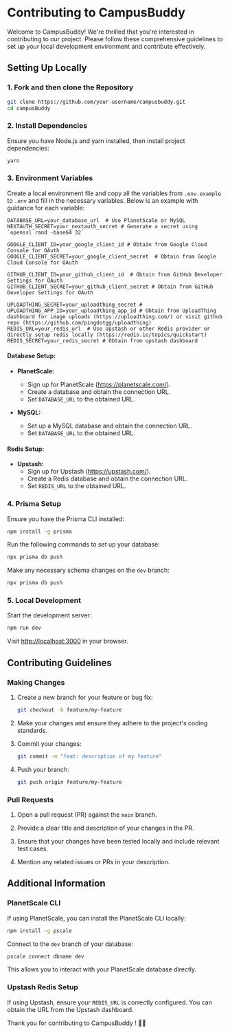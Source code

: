 # Contributing to CampusBuddy

Welcome to CampusBuddy! We're thrilled that you're interested in contributing to our project. Please follow these comprehensive guidelines to set up your local development environment and contribute effectively.

## Setting Up Locally

### 1. Fork and then clone the Repository

```bash
git clone https://github.com/your-username/campusbuddy.git
cd campusBuddy
```

### 2. Install Dependencies

Ensure you have Node.js and yarn installed, then install project dependencies:

```bash
yarn
```

### 3. Environment Variables

Create a local environment file and copy all the variables from `.env.example` to `.env` and fill in the necessary variables. Below is an example with guidance for each variable:

```env
DATABASE_URL=your_database_url  # Use PlanetScale or MySQL
NEXTAUTH_SECRET=your_nextauth_secret # Generate a secret using `openssl rand -base64 32`

GOOGLE_CLIENT_ID=your_google_client_id # Obtain from Google Cloud Console for OAuth
GOOGLE_CLIENT_SECRET=your_google_client_secret  # Obtain from Google Cloud Console for OAuth

GITHUB_CLIENT_ID=your_github_client_id  # Obtain from GitHub Developer Settings for OAuth
GITHUB_CLIENT_SECRET=your_github_client_secret # Obtain from GitHub Developer Settings for OAuth

UPLOADTHING_SECRET=your_uploadthing_secret #
UPLOADTHING_APP_ID=your_uploadthing_app_id # Obtain from UploadThing dashboard for image uploads (https://uploadthing.com/) or visit github repo (https://github.com/pingdotgg/uploadthing)
REDIS_URL=your_redis_url  # Use Upstash or other Redis provider or directly setup redis locally (https://redis.io/topics/quickstart)
REDIS_SECRET=your_redis_secret # Obtain from upstash dashboard
```

#### Database Setup:

- **PlanetScale:**

  - Sign up for PlanetScale (https://planetscale.com/).
  - Create a database and obtain the connection URL.
  - Set `DATABASE_URL` to the obtained URL.

- **MySQL:**
  - Set up a MySQL database and obtain the connection URL.
  - Set `DATABASE_URL` to the obtained URL.

#### Redis Setup:

- **Upstash:**
  - Sign up for Upstash (https://upstash.com/).
  - Create a Redis database and obtain the connection URL.
  - Set `REDIS_URL` to the obtained URL.

### 4. Prisma Setup

Ensure you have the Prisma CLI installed:

```bash
npm install -g prisma
```

Run the following commands to set up your database:

```bash
npx prisma db push
```

Make any necessary schema changes on the `dev` branch:

```bash
npx prisma db push
```

### 5. Local Development

Start the development server:

```bash
npm run dev
```

Visit [http://localhost:3000](http://localhost:3000) in your browser.

## Contributing Guidelines

### Making Changes

1. Create a new branch for your feature or bug fix:

   ```bash
   git checkout -b feature/my-feature
   ```

2. Make your changes and ensure they adhere to the project's coding standards.

3. Commit your changes:

   ```bash
   git commit -m "feat: description of my feature"
   ```

4. Push your branch:

   ```bash
   git push origin feature/my-feature
   ```

### Pull Requests

1. Open a pull request (PR) against the `main` branch.

2. Provide a clear title and description of your changes in the PR.

3. Ensure that your changes have been tested locally and include relevant test cases.

4. Mention any related issues or PRs in your description.

## Additional Information

### PlanetScale CLI

If using PlanetScale, you can install the PlanetScale CLI locally:

```bash
npm install -g pscale
```

Connect to the `dev` branch of your database:

```bash
pscale connect dbname dev
```

This allows you to interact with your PlanetScale database directly.

### Upstash Redis Setup

If using Upstash, ensure your `REDIS_URL` is correctly configured. You can obtain the URL from the Upstash dashboard.

Thank you for contributing to CampusBuddy ! 🚀🔗
